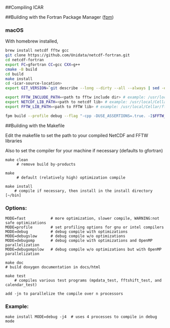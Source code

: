 ##Compiling ICAR

##Building with the Fortran Package Manager ([fpm])

### macOS
With homebrew installed,
```zsh
brew install netcdf fftw gcc
git clone https://github.com/Unidata/netcdf-fortran.git
cd netcdf-fortran
export FC=gfortran CC=gcc CXX=g++
cmake -B build
cd build
make install
cd <icar-source-location>
export GIT_VERSION=`git describe --long --dirty --all --always | sed -e's/heads\///'`

export FFTW_INCLUDE_PATH=<path to fftw include dir> # example: /usr/local/Cellar/fftw/3.3.9_1/include/
export NETCDF_LIB_PATH=<path to netcdf lib> # example: /usr/local/Cellar/netcdf/4.8.0_1/lib/
export FFTW_LIB_PATH=<path to FFTW lib> # example: /usr/local/Cellar/fftw/3.3.9_1/lib"

fpm build --profile debug --flag "-cpp -DUSE_ASSERTIONS=.true. -I$FFTW_INCLUDE_PATH -fallow-argument-mismatch -ffree-line-length-none -DVERSION=\\\"$GIT_VERSION\\\" -L$NETCDF_LIB_PATH -L$FFTW_LIB_PATH"
```

##Building with the Makefile

Edit the makefile to set the path to your compiled NetCDF and FFTW libraries

Also to set the compiler for your machine if necessary (defaults to gfortran)

    make clean
         # remove build by-products

    make
         # default (relatively high) optimization compile

    make install
        # compile if necessary, then install in the install directory [~/bin]

### Options:
    MODE=fast           # more optimization, slower compile, WARNING:not safe optimizations
    MODE=profile        # set profiling options for gnu or intel compilers
    MODE=debug          # debug compile with optimizations
    MODE=debugslow      # debug compile w/o optimizations
    MODE=debugomp       # debug compile with optimizations and OpenMP parallelization
    MODE=debugompslow   # debug compile w/o optimizations but with OpenMP parallelization

    make doc
    # build doxygen documentation in docs/html

    make test
        # compiles various test programs (mpdata_test, fftshift_test, and calendar_test)

    add -jn to parallelize the compile over n processors

### Example:
    make install MODE=debug -j4  # uses 4 processes to compile in debug mode

[fpm]:  https://github.com/fortran-lang/fpm
